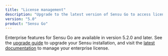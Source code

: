```yaml
---
title: "License management"
description: "Upgrade to the latest version of Sensu Go to access license-activated features designed for enterprises."
version: "5.0"
product: "Sensu Go"
---
```


Enterprise features for Sensu Go are available in version 5.2.0 and later.
See the [upgrade guide][1] to upgrade your Sensu installation, and visit the [latest documentation][2] to manage your enterprise license.

[1]: /sensu-go/latest/installation/upgrade
[2]: /sensu-go/latest/reference/license
